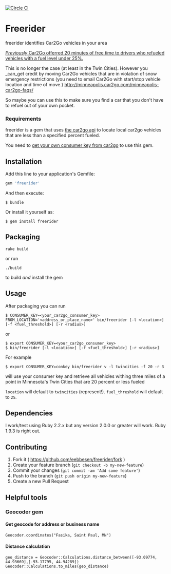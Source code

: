 [![Circle CI](https://circleci.com/gh/eebbesen/freerider.svg?style=shield)](https://circleci.com/gh/eebbesen/freerider)

# Freerider

freerider identifies Car2Go vehicles in your area

[_Previously_ Car2Go offerred 20 minutes of free time to drivers who refueled vehicles with a fuel level under 25%.](https://www.car2go.com/en/minneapolis/how-does-car2go-work/
)  

This is no longer the case (at least in the Twin Cities).  However you _can_get credit by moving Car2Go vehicles that are in violation of snow emergency restrictions (you need to email Car2Go with start/stop vehicle location and time of move.)
http://minneapolis.car2go.com/minneapolis-car2go-faqs/

So maybe you can use this to make sure you find a car that you don't have to refuel out of your own pocket.

### Requirements
freerider is a gem that uses [the car2go api](https://code.google.com/p/car2go/wiki/index_v2_1) to locate local car2go vehicles that are less than a specified percent fueled.

You need to [get your own consumer key from car2go](https://www.car2go.com/en/austin/car2go-apps/) to use this gem.

## Installation

Add this line to your application's Gemfile:

```ruby
gem 'freerider'
```

And then execute:

    $ bundle

Or install it yourself as:

    $ gem install freerider

## Packaging
`rake build`

or run

`./build`

to build _and_ install the gem

## Usage

After packaging you can run

    $ CONSUMER_KEY=<your_car2go_consumer_key> FROM_LOCATION='<address_or_place_name>' bin/freerider [-l <location>] [-f <fuel_threshold>] [-r <radius>]
or

    $ export CONSUMER_KEY=<your_car2go_consumer_key> 
    $ bin/freerider [-l <location>] [-f <fuel_threshold>] [-r <radius>]

For example

    $ export CONSUMER_KEY=conkey bin/freerider v -l twincities -f 20 -r 3
will use your consumer key and retrieve all vehicles withing three miles of a point in Minnesota's Twin Cities that are 20 percent or less fueled

`location` will default to `twincities` (represent!).
`fuel_threshold` will default to `25`.

## Dependencies
I work/test using Ruby 2.2.x but any version 2.0.0 or greater will work.  Ruby 1.9.3 is right out.

## Contributing

1. Fork it ( https://github.com/eebbesen/freerider/fork )
2. Create your feature branch (`git checkout -b my-new-feature`)
3. Commit your changes (`git commit -am 'Add some feature'`)
4. Push to the branch (`git push origin my-new-feature`)
5. Create a new Pull Request


## Helpful tools
### Geocoder gem
#### Get geocode for address or business name

    Geocoder.coordinates("Fasika, Saint Paul, MN")

#### Distance calculation

    geo_distance = Geocoder::Calculations.distance_between([-93.09774, 44.93669],[-93.17795, 44.94289])
    Geocoder::Calculations.to_miles(geo_distance)
